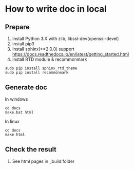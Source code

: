 # How to write doc in local

## Prepare
1. Install Python 3.X with zlib, libssl-dev(openssl-devel)
1. Install pip3
1. Install sphinx(>=2.0.0) support https://docs.readthedocs.io/en/latest/getting_started.html
1. Install RTD module & recommonmark
```shell
sudo pip install sphinx_rtd_theme
sudo pip install recommonmark
```

## Generate doc

In windows
```shell
cd docs
make.bat html
```

In linux
```shell
cd docs
make html
```

## Check the result

1. See html pages in _build folder

